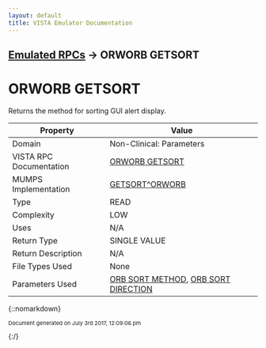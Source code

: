 ```yaml
---
layout: default
title: VISTA Emulator Documentation
---
```


## [Emulated RPCs](TableOfContents) &#8594; ORWORB GETSORT
# ORWORB GETSORT

Returns the method for sorting GUI alert display.

Property | Value
--- | ---
Domain | Non-Clinical: Parameters
VISTA RPC Documentation | [ORWORB GETSORT](../VISTARPC/ORWORB_GETSORT)
MUMPS Implementation | [GETSORT^ORWORB](http://code.osehra.org/dox/Routine_ORWORB_source.html)
Type | READ
Complexity | LOW
Uses | N/A
Return Type | SINGLE VALUE
Return Description | N/A
File Types Used | None
Parameters Used | [ORB SORT METHOD](../Parameters/ORB_SORT_METHOD), [ORB SORT DIRECTION](../Parameters/ORB_SORT_DIRECTION)


{::nomarkdown} <br/><p style="font-size: 11px">Document generated on July 3rd 2017, 12:09:06 pm</p>{:/}
